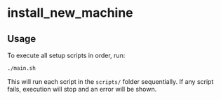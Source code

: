 # install_new_machine

## Usage

To execute all setup scripts in order, run:

```zsh
./main.sh
```

This will run each script in the `scripts/` folder sequentially. If any script fails, execution will stop and an error will be shown.
